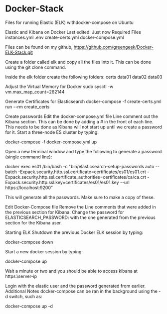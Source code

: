 # Docker-Stack
Files for running Elastic (ELK) withdocker-compose on Ubuntu


Elastic and Kibana on Docker
Last edited: Just now
Required Files
instances.yml
.env
create-certs.yml
docker-compose.yml
 
Files can be found on my github, https://github.com/greengeek/Docker-ELK-Stack.git
 
Create a folder called elk and copy all the files into it.   This can be done using the git clone command.
 
Inside the elk folder create the following folders:
certs
data01
data02
data03
 
 
Adjust the Virtual Memory for Docker
sudo sysctl -w vm.max_map_count=262144
 
Generate Certificates for Elasticsearch
docker-compose -f create-certs.yml run --rm create_certs
 
Create passwords
Edit the docker-compose.yml file
Line comment out the Kibana section.  This can be done by adding a # in the front of each line.
This needs to be done as Kibana will not start up until we create a password for it.
Start a three-node ES cluster by typing:
 
docker-compose -f docker-compose.yml up
 
Open a new terminal window and type the following to generate a password (single command line):
 
docker exec es01 /bin/bash -c "bin/elasticsearch-setup-passwords auto --batch -Expack.security.http.ssl.certificate=certificates/es01/es01.crt -Expack.security.http.ssl.certificate_authorities=certificates/ca/ca.crt -Expack.security.http.ssl.key=certificates/es01/es01.key --url https://localhost:9200"
 
This will generate all the passwords.  Make sure to make a copy of these.  
 
Edit Docker-Compose file
Remove the Line comments that were added in the previous section for Kibana.
Change the password for ELASTICSEARCH_PASSWORD:  with the one generated from the previous section for the Kibana user.
 
Starting ELK
Shutdown the previous Docker ELK session by typing:
 
docker-compose down
 
Start a new docker session by typing:
 
docker-compose up
 
Wait a minute or two and you should be able to access kibana at https:\\server-ip
 
Login with the elastic user and the password generated from earlier.
Additional Notes
docker-compose can be ran in the background using the -d switch, such as:
 
docker-compose up -d
